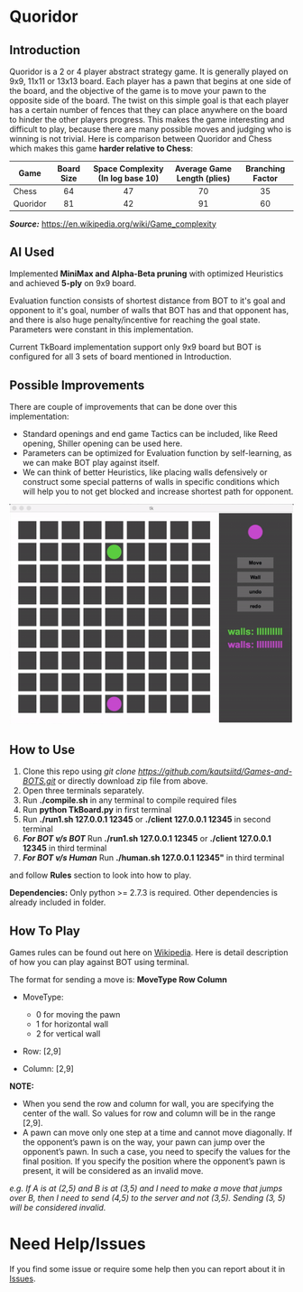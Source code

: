 # Quoridor

## Introduction

Quoridor is a 2 or 4 player abstract strategy game. It is generally played on 9x9, 11x11 or 13x13 board. Each player has a pawn that begins at one side of the board, and the objective of the game is to move your pawn to the opposite side of the board. The twist on this simple goal is that each player has a certain number of fences that they can place anywhere on the board to hinder the other players progress. This makes the game interesting and difficult to play, because there are many possible moves and judging who is winning is not trivial. Here is comparison between Quoridor and Chess which makes this game **harder relative to Chess**:

Game     | Board Size | Space Complexity (In log base 10) | Average Game Length (plies) | Branching Factor
-------- |:-----:|:----------------:|:-------------:|:---------:
Chess    | 64    | 47               | 70            | 35       
Quoridor | 81    | 42               | 91            | 60       

***Source:*** https://en.wikipedia.org/wiki/Game_complexity

## AI Used

Implemented **MiniMax and Alpha-Beta pruning** with optimized Heuristics and achieved **5-ply** on 9x9 board.

Evaluation function consists of shortest distance from BOT to it's goal and opponent to it's goal, number of walls that BOT has and that opponent has, and there is also huge penalty/incentive for reaching the goal state. Parameters were constant in this implementation.

Current TkBoard implementation support only 9x9 board but BOT is configured for all 3 sets of board mentioned in Introduction.

## Possible Improvements

There are couple of improvements that can be done over this implementation:

* Standard openings and end game Tactics can be included, like Reed opening, Shiller opening can be used here.
* Parameters can be optimized for Evaluation function by self-learning, as we can make BOT play against itself.
* We can think of better Heuristics, like placing walls defensively or construct some special patterns of walls in specific conditions which will help you to not get blocked and increase shortest path for opponent.

<p align="center">
<img src="GIFs/Quoridor.gif">
</p>

## How to Use

1. Clone this repo using *git clone https://github.com/kautsiitd/Games-and-BOTS.git* or directly download zip file from above.
2. Open three terminals separately.
3. Run **./compile.sh** in any terminal to compile required files
4. Run **python TkBoard.py** in first terminal
5. Run **./run1.sh 127.0.0.1 12345** or **./client 127.0.0.1 12345** in second terminal
6. ***For BOT v/s BOT*** Run **./run1.sh 127.0.0.1 12345** or **./client 127.0.0.1 12345** in third terminal
6. ***For BOT v/s Human*** Run **./human.sh 127.0.0.1 12345"** in third terminal

and follow **Rules** section to look into how to play.

**Dependencies:** Only python >= 2.7.3 is required. Other dependencies is already included in folder.

## How To Play
Games rules can be found out here on [Wikipedia](https://en.wikipedia.org/wiki/Quoridor). Here is detail description of how you can play against BOT using terminal.

The format for sending a move is: **MoveType Row Column**

  * MoveType:
    * 0 for moving the pawn
    * 1 for horizontal wall
    * 2 for vertical wall

  * Row: [2,9]
  * Column: [2,9]

  **NOTE:**
  * When you send the row and column for wall, you are specifying the center of the wall. So values for row and column will be in the range [2,9].
  * A pawn can move only one step at a time and cannot move diagonally. If the opponent’s pawn is on the way, your pawn can jump over the opponent’s pawn. In such a case, you need to specify the values for the final position. If you specify the position where the opponent’s pawn is present, it will be considered as an invalid move.

  *e.g. If A is at (2,5) and B is at (3,5) and I need to make a move that jumps over B, then I need to send (4,5) to the
  server and not (3,5). Sending (3, 5) will be considered invalid.*

# Need Help/Issues

If you find some issue or require some help then you can report about it in [Issues](https://github.com/kautsiitd/Games-and-BOTS/issues).
